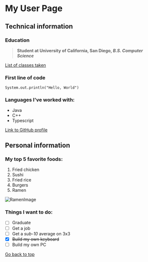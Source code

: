 # My User Page

## Technical information 

### Education 

> **Student at University of California, San Diego, _B.S. Computer Science_**  

[List of classes taken](/classes.md)

### First line of code 

```
System.out.println("Hello, World")
```

### Languages I've worked with: 
- Java  
- C++
- Typescript

[Link to GitHub profile](https://github.com/Person1234565/)

## Personal information

### My top 5 favorite foods: 
1. Fried chicken
2. Sushi
3. Fried rice
4. Burgers 
5. Ramen 

![RamenImage](https://media.istockphoto.com/id/1365977387/photo/ramen-with-steaming-sizzle.jpg?s=612x612&w=0&k=20&c=8-Dij3YocgfVa2kj37msXT_iqzIgbqq0Ta3c1G4_-A0=)

### Things I want to do: 
- [ ] Graduate 
- [ ] Get a job 
- [ ] Get a *sub-10* average on 3x3  
- [x] ~~Build my own keyboard~~
- [ ] Build my own PC

[Go back to top](#my-user-page)
